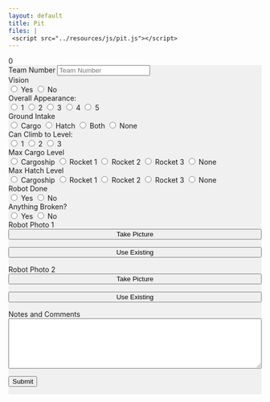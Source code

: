 ```yaml
---
layout: default
title: Pit
files: |
 <script src="../resources/js/pit.js"></script>
---
```

<div id='spinner'></div>
<div id='status'>0</div>
<div id='page' class="container-fluid" style="background-color: #f0f0f0; margin-bottom: 15px">
    <form>
        <div class="row">
            <div class="col">
                <label class="mr-sm-2" for="teamNumber">Team Number</label>
                <input id="teamNumber" maxlength="4" onkeypress='return event.charCode >= 48 && event.charCode <= 57'
                    autocomplete="off" type="tel" class="form-control" placeholder="Team Number">
            </div>
        </div>
        <div class="row">
            <div class="col-lg-3 col-md-2 col-3">
                <label class="mr-sm-2" style="display: block" for="vision">Vision</label>
                <div id="vision" class="btn-group btn-group-toggle" data-toggle="buttons">
                    <label id="visionYes" class="btn btn-secondary">
                        <input type="radio" value="1" name="vision" id="visionYes" autocomplete="off">
                        Yes
                    </label>
                    <label id="visionNo" class="btn btn-secondary">
                        <input type="radio" value="0" name="vision" id="visionNo" autocomplete="off">
                        No
                    </label>
                </div>
            </div>
            <div class="col-lg-3 col-md-3 col-5">
                <label class="mr-sm-2" style="display: block" for="robotAppearance">Overall Appearance:</label>
                <div id="robotAppearance" class="btn-group btn-group-toggle" data-toggle="buttons">
                    <label id="appearance1" class="btn btn-secondary">
                        <input type="radio" value="1" name="robotAppearance" id="appearance1" autocomplete="off"> 1
                    </label>
                    <label id="appearance2" class="btn btn-secondary">
                        <input type="radio" value="2" name="robotAppearance" id="appearance2" autocomplete="off"> 2
                    </label>
                    <label id="appearance3" class="btn btn-secondary">
                        <input type="radio" value="3" name="robotAppearance" id="appearance3" autocomplete="off"> 3
                    </label>
                    <label id="appearance4" class="btn btn-secondary">
                        <input type="radio" value="4" name="robotAppearance" id="appearance4" autocomplete="off"> 4
                    </label>
                    <label id="appearance5" class="btn btn-secondary">
                        <input type="radio" value="5" name="robotAppearance" id="appearance5" autocomplete="off"> 5
                    </label>
                </div>
            </div>
            <div class="col-lg-4 col-md-5 col-7">
                <label class="mr-sm-2" style="display: block" for="groundIntake">Ground Intake</label>
                <div id="groundIntake" class="btn-group btn-group-toggle" data-toggle="buttons">
                    <label id="groundIntakeCargo" class="btn btn-secondary">
                        <input type="radio" value="cargo" name="groundIntake" id="groundIntakeCargo" autocomplete="off">
                        Cargo
                    </label>
                    <label id="groundIntakeHatch" class="btn btn-secondary">
                        <input type="radio" value="hatch" name="groundIntake" id="groundIntakeHatch" autocomplete="off">
                        Hatch
                    </label>
                    <label id="groundIntakeBoth" class="btn btn-secondary">
                        <input type="radio" value="both" name="groundIntake" id="groundIntakeBoth" autocomplete="off">
                        Both
                    </label>
                    <label id="groundIntakeNone" class="btn btn-secondary">
                        <input type="radio" value="none" name="groundIntake" id="groundIntakeNone" autocomplete="off">
                        None
                    </label>
                </div>
            </div>
            <div class="col-lg-2 col-md-2 col-4">
                <label class="mr-sm-2" style="display: block" for="climbLevel">Can Climb to Level:</label>
                <div id="climbLevel" class="btn-group btn-group-toggle" data-toggle="buttons">
                    <label id="climbLevel1" class="btn btn-secondary">
                        <input type="radio" value="1" name="climbLevel" id="climbLevel1" autocomplete="off"> 1
                    </label>
                    <label id="climbLevel2" class="btn btn-secondary">
                        <input type="radio" value="2" name="climbLevel" id="climbLevel2" autocomplete="off"> 2
                    </label>
                    <label id="climbLevel3" class="btn btn-secondary">
                        <input type="radio" value="3" name="climbLevel" id="climbLevel3" autocomplete="off"> 3
                    </label>
                </div>
            </div>
            <div class="col-lg-6 col-sm-12 col-12">
                <label class="mr-sm-2" style="display: block" for="cargoLevel">Max Cargo Level</label>
                <div id="cargoLevel" class="btn-group btn-group-toggle" data-toggle="buttons">
                    <label id="cargoLevelCargoship" class="btn btn-secondary">
                        <input type="radio" value="cargoship" name="cargoLevel" id="cargoLevelCargoship" autocomplete="off">
                        Cargoship
                    </label>
                    <label id="cargoLevel1" class="btn btn-secondary">
                        <input type="radio" value="1" name="cargoLevel" id="cargoLevel1" autocomplete="off">
                        Rocket 1
                    </label>
                    <label id="cargoLevel2" class="btn btn-secondary">
                        <input type="radio" value="2" name="cargoLevel" id="cargoLevel2" autocomplete="off">
                        Rocket 2
                    </label>
                    <label id="cargoLevel3" class="btn btn-secondary">
                        <input type="radio" value="3" name="cargoLevel" id="cargoLevel3" autocomplete="off">
                        Rocket 3
                    </label>
                    <label id="cargoLevelNone" class="btn btn-secondary">
                        <input type="radio" value="none" name="cargoLevel" id="cargoLevelNone" autocomplete="off">
                        None
                    </label>
                </div>
            </div>
            <div class="col-lg-6 col-sm-12 col-12">
                <label class="mr-sm-2" style="display: block" for="hatchLevel">Max Hatch Level</label>
                <div id="hatchLevel" class="btn-group btn-group-toggle" data-toggle="buttons">
                    <label id="hatchLevelCargoship" class="btn btn-secondary">
                        <input type="radio" value="cargoship" name="hatchLevel" id="hatchLevelCargoship" autocomplete="off">
                        Cargoship
                    </label>
                    <label id="hatchLevel1" class="btn btn-secondary">
                        <input type="radio" value="1" name="hatchLevel" id="hatchLevel1" autocomplete="off">
                        Rocket 1
                    </label>
                    <label id="hatchLevel2" class="btn btn-secondary">
                        <input type="radio" value="2" name="hatchLevel" id="hatchLevel2" autocomplete="off">
                        Rocket 2
                    </label>
                    <label id="hatchLevel3" class="btn btn-secondary">
                        <input type="radio" value="3" name="hatchLevel" id="hatchLevel3" autocomplete="off">
                        Rocket 3
                    </label>
                    <label id="hatchLevelNone" class="btn btn-secondary">
                        <input type="radio" value="none" name="hatchLevel" id="hatchLevelNone" autocomplete="off">
                        None
                    </label>
                </div>
            </div>
        </div>
        <div class="row">
            <div class="col-6">
                <label class="mr-sm-2" style="display: block" for="robotDone">Robot Done</label>
                <div id="robotDone" class="btn-group btn-group-toggle" data-toggle="buttons">
                    <label id="robotDoneYes" class="btn btn-secondary">
                        <input type="radio" value="1" name="robotDone" id="robotDoneYes" autocomplete="off"> Yes
                    </label>
                    <label id="robotDoneNo" class="btn btn-secondary">
                        <input type="radio" value="0" name="robotDone" id="robotDoneNo" autocomplete="off"> No
                    </label>
                </div>
            </div>
            <div class="col-6">
                <label class="mr-sm-2" style="display: block" for="robotBroken">Anything Broken?</label>
                <div id="robotBroken" class="btn-group btn-group-toggle" data-toggle="buttons">
                    <label id="robotBrokenYes" class="btn btn-secondary">
                        <input type="radio" value="1" name="robotBroken" id="robotBrokenYes" autocomplete="off"> Yes
                    </label>
                    <label id="robotBrokenNo" class="btn btn-secondary">
                        <input type="radio" value="0" name="robotBroken" id="robotBrokenNo" autocomplete="off"> No
                    </label>
                </div>
            </div>
        </div>
        <div class="row">
            <div class="col-sm-6 col-6">
                <div>
                    <img class="img-fluid" style="margin-top: 15px; display:none" alt="No Image" id="robotPhoto1Preview" />
                </div>
                <label class="mr-sm-2" style="display: block" for="robotPhoto1">Robot Photo 1</label>
                <div class="row">
                    <div class="col-sm-6 col-12">
                        <button id='newPicture1' class="btn btn-info" type="button" style="width: 100%; margin-bottom: 15px">Take
                            Picture</button>
                    </div>
                    <div class="col-sm-6 col-12">
                        <button id='existingPicture1' class="btn btn-info" type="button" style="width: 100%; margin-bottom: 15px">Use
                            Existing</button>
                    </div>
                </div>
            </div>
            <div class="col-sm-6 col-6">
                <div>
                    <img class="img-fluid" style="margin-top: 15px; display:none" alt="No Image" id="robotPhoto2Preview" />
                </div>
                <label class="mr-sm-2" style="display: block" for="robotPhoto2">Robot Photo 2</label>
                <div class="row">
                    <div class="col-sm-6 col-12">
                        <button id='newPicture2' class="btn btn-info" type="button" style="width: 100%; margin-bottom: 15px">Take
                            Picture</button>
                    </div>
                    <div class="col-sm-6 col-12">
                        <button id='existingPicture2' class="btn btn-info" type="button" style="width: 100%; margin-bottom: 15px">Use
                            Existing</button>
                    </div>
                </div>
            </div>
        </div>
        <div class="row">
            <div class="col">
                <label class="mr-sm-2" style="display: block" for="commentSection">Notes and Comments</label>
                <textarea style="width: 100%; height:100px" id="commentSection"></textarea>
            </div>
        </div>
        <button id="Submit" class="btn btn-success" type="button" style="margin-top: 15px; margin-bottom: 15px">Submit</button>
    </form>
</div>